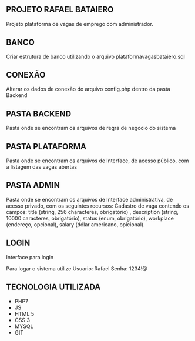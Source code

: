 ## PROJETO RAFAEL BATAIERO
Projeto plataforma de vagas de emprego com administrador.

## BANCO
Criar estrutura de banco utilizando o arquivo plataformavagasbataiero.sql

## CONEXÃO
Alterar os dados de conexão do arquivo config.php dentro da pasta Backend

## PASTA BACKEND
Pasta onde se encontram os arquivos de regra de negocio do sistema

## PASTA PLATAFORMA 
Pasta onde se encontram os arquivos de Interface, de acesso público, com a listagem das vagas abertas

## PASTA ADMIN
Pasta onde se encontram os arquivos de Interface administrativa, de acesso privado, com os seguintes recursos:
Cadastro de vaga contendo os campos: title (string, 256 characteres, obrigatório) , description (string, 10000 caracteres, obrigatório), status (enum, obrigatório), workplace (endereço, opcional), salary (dólar americano, opicional).

## LOGIN
Interface para login

Para logar o sistema utilize 
Usuario: Rafael
Senha: 1234!@

## TECNOLOGIA UTILIZADA
- PHP7
- JS
- HTML 5
- CSS 3
- MYSQL
- GIT



